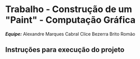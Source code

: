 # Trabalho - Construção de um "Paint" - Computação Gráfica

***Equipe:***
Alexandre Marques Cabral
Clice Bezerra Brito Romão

## Instruções para execução do projeto